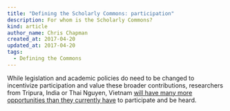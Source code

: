```yaml
---
title: "Defining the Scholarly Commons: participation"
description: For whom is the Scholarly Commons?
kind: article
author_name: Chris Chapman
created_at: 2017-04-20
updated_at: 2017-04-20
tags:
  - Defining the Commons
---
```


While legislation and academic policies do need to be changed to incentivize
participation and value these broader contributions, researchers from Tripura,
India or Thai Nguyen, Vietnam [will have many more opportunities than they
currently have][ravi's second post] to participate and be heard.

[ravi's second post]: <http://blog.inasp.info/miles-scholarly-commons-global-academic-norm/> "Miles to go for scholarly commons to become a global academic norm, by Ravi Murugesan"
